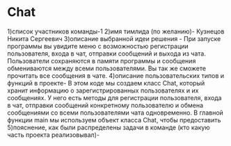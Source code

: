 # Chat
1)список участников команды-1
2)имя тимлида (по желанию)- Кузнецов Никита Сергеевич
3)описание выбранной идеи решения - При запуске программы вы увидите меню с возможностью регистрации пользователя, входа в чат, отправки сообщений и выхода из чата. Пользователи сохраняются в памяти программы и сообщения обмениваются между всеми пользователями. Вы так же сможете прочитать все сообщения в чате.
4)описание пользовательских типов и функций в проекте- В этом коде мы создаем класс Chat, который хранит информацию о зарегистрированных пользователях и их сообщениях. У него есть методы для регистрации пользователя, входа в чат, отправки сообщений конкретному пользователю и обмена сообщениями со всеми пользователями чата одновременно. В главной функции main мы используем объект класса Chat, чтобы предоставить
5)пояснение, как были распределены задачи в команде (кто какую часть проекта реализовывал)-

